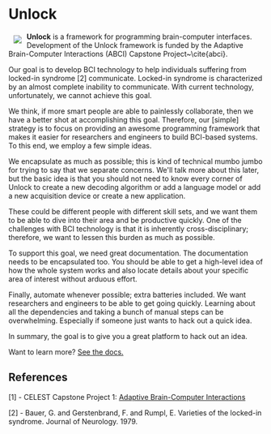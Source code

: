 # Unlock

<a href="http://d3js.org"><img src="http://d3js.org/logo.svg" align="left" hspace="10" vspace="6"></a>

**Unlock** is a framework for programming brain-computer interfaces.  Development of the Unlock
framework is funded by the Adaptive Brain-Computer Interactions (ABCI) Capstone Project~\cite{abci}.

Our goal is to develop BCI technology to help individuals suffering from locked-in syndrome [2]
communicate.  Locked-in syndrome is characterized by an almost complete inability to communicate.
With current technology, unfortunately, we cannot achieve this goal.

We think, if more smart people are able to painlessly collaborate, then we have a better shot at
accomplishing this goal.  Therefore, our [simple] strategy is to focus on providing an awesome
programming framework that makes it easier for researchers and engineers to build BCI-based systems.
To this end, we employ a few simple ideas.  

We encapsulate as much as possible; this is kind of technical mumbo jumbo for trying to say that we
separate concerns.  We'll talk more about this later, but the basic idea is that you should not need
to know every corner of Unlock to create a new decoding algorithm or add a language model or add a
new acquisition device or create a new application.  

These could be different people with different skill sets, and we want them to be able to dive into
their area and be productive quickly.  One of the challenges with BCI technology is that it is
inherently cross-disciplinary; therefore, we want to lessen this burden as much as possible.

To support this goal, we need great documentation.  The documentation needs to be encapsulated too.
You should be able to get a high-level idea of how the whole system works and also locate details
about your specific area of interest without arduous effort.  

Finally, automate whenever possible; extra batteries included.  We want researchers and engineers
to be able to get going quickly.  Learning about all the dependencies and taking a bunch of manual
steps can be overwhelming.  Especially if someone just wants to hack out a quick idea.  

In summary, the goal is to give you a great platform to hack out an idea.

Want to learn more? [See the docs.](https://github.com/NeuralProsthesisLab/unlock/blob/master/unlock/doc/unlock.pdf)

References
------------

[1] -   CELEST Capstone Project 1: [Adaptive Brain-Computer Interactions](http://celest.bu.edu/about-us/capstone-projects/adaptive-brain-computer-interactions.)

[2] -   Bauer, G. and Gerstenbrand, F. and Rumpl, E. Varieties of the locked-in syndrome. Journal
        of Neurology.  1979.
